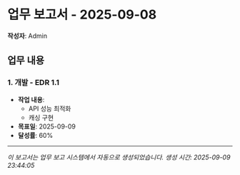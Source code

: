 # 업무 보고서 - 2025-09-08

**작성자**: Admin

## 업무 내용

### 1. 개발 - EDR 1.1

- **작업 내용**:
  - API 성능 최적화
  - 캐싱 구현
- **목표일**: 2025-09-09
- **달성률**: 60%

---

*이 보고서는 업무 보고 시스템에서 자동으로 생성되었습니다.*
*생성 시간: 2025-09-09 23:44:05*
